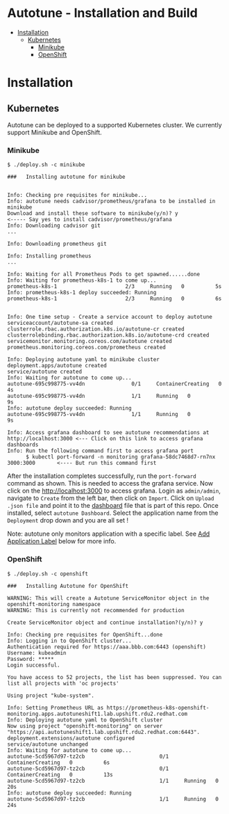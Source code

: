 

﻿
# Autotune - Installation and Build

- [Installation](#installation)
  - [Kubernetes](#kubernetes)
    - [Minikube](#minikube)
    - [OpenShift](#openshift)

# Installation

## Kubernetes

Autotune can be deployed to a supported Kubernetes cluster. We currently support Minikube and OpenShift.

### Minikube


```
$ ./deploy.sh -c minikube

###   Installing autotune for minikube


Info: Checking pre requisites for minikube...
Info: autotune needs cadvisor/prometheus/grafana to be installed in minikube
Download and install these software to minikube(y/n)? y                     <----- Say yes to install cadvisor/prometheus/grafana
Info: Downloading cadvisor git
...

Info: Downloading prometheus git

Info: Installing prometheus
...

Info: Waiting for all Prometheus Pods to get spawned......done
Info: Waiting for prometheus-k8s-1 to come up...
prometheus-k8s-1                      2/3     Running   0          5s
Info: prometheus-k8s-1 deploy succeeded: Running
prometheus-k8s-1                      2/3     Running   0          6s


Info: One time setup - Create a service account to deploy autotune
serviceaccount/autotune-sa created
clusterrole.rbac.authorization.k8s.io/autotune-cr created
clusterrolebinding.rbac.authorization.k8s.io/autotune-crd created
servicemonitor.monitoring.coreos.com/autotune created
prometheus.monitoring.coreos.com/prometheus created

Info: Deploying autotune yaml to minikube cluster
deployment.apps/autotune created
service/autotune created
Info: Waiting for autotune to come up...
autotune-695c998775-vv4dn               0/1     ContainerCreating   0          4s
autotune-695c998775-vv4dn               1/1     Running   0          9s
Info: autotune deploy succeeded: Running
autotune-695c998775-vv4dn               1/1     Running   0          9s

Info: Access grafana dashboard to see autotune recommendations at http://localhost:3000 <--- Click on this link to access grafana dashboards
Info: Run the following command first to access grafana port
      $ kubectl port-forward -n monitoring grafana-58dc7468d7-rn7nx 3000:3000		<---- But run this command first

```

After the installation completes successfully, run the `port-forward` command as shown. This is needed to access the grafana service. Now click on the [http://localhost:3000](http://localhost:3000) to access grafana. Login as `admin/admin`, navigate to `Create` from the left bar, then click on `Import`. Click on `Upload .json file` and point it to the [dashboard](/grafana/autotune_kubernetes_dashboard.json) file that is part of this repo. Once installed, select `autotune Dashboard`. Select the application name from the `Deployment` drop down and you are all set !

Note: autotune only monitors application with a specific label. See [Add Application Label](#add-application-label) below for more info.

### OpenShift


```
$ ./deploy.sh -c openshift

###   Installing Autotune for OpenShift

WARNING: This will create a Autotune ServiceMonitor object in the openshift-monitoring namespace
WARNING: This is currently not recommended for production

Create ServiceMonitor object and continue installation?(y/n)? y

Info: Checking pre requisites for OpenShift...done
Info: Logging in to OpenShift cluster...
Authentication required for https://aaa.bbb.com:6443 (openshift)
Username: kubeadmin
Password: *****
Login successful.

You have access to 52 projects, the list has been suppressed. You can list all projects with 'oc projects'

Using project "kube-system".

Info: Setting Prometheus URL as https://prometheus-k8s-openshift-monitoring.apps.autotuneshift1.lab.upshift.rdu2.redhat.com
Info: Deploying autotune yaml to OpenShift cluster
Now using project "openshift-monitoring" on server "https://api.autotuneshift1.lab.upshift.rdu2.redhat.com:6443".
deployment.extensions/autotune configured
service/autotune unchanged
Info: Waiting for autotune to come up...
autotune-5cd5967d97-tz2cb                        0/1     ContainerCreating   0          6s
autotune-5cd5967d97-tz2cb                        0/1     ContainerCreating   0          13s
autotune-5cd5967d97-tz2cb                        1/1     Running   0          20s
Info: autotune deploy succeeded: Running
autotune-5cd5967d97-tz2cb                        1/1     Running   0          24s
```

